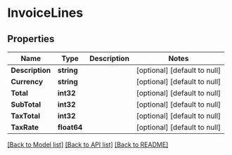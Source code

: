 # InvoiceLines

## Properties
Name | Type | Description | Notes
------------ | ------------- | ------------- | -------------
**Description** | **string** |  | [optional] [default to null]
**Currency** | **string** |  | [optional] [default to null]
**Total** | **int32** |  | [optional] [default to null]
**SubTotal** | **int32** |  | [optional] [default to null]
**TaxTotal** | **int32** |  | [optional] [default to null]
**TaxRate** | **float64** |  | [optional] [default to null]

[[Back to Model list]](../README.md#documentation-for-models) [[Back to API list]](../README.md#documentation-for-api-endpoints) [[Back to README]](../README.md)

